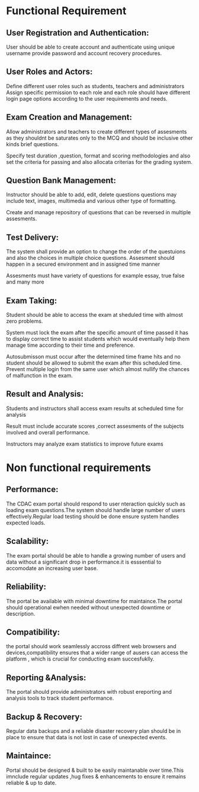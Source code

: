 # Functional Requirement
## User Registration and Authentication:
User should be able to create account and authenticate using unique username
provide password and account recovery procedures. 

## User Roles and Actors:
Define different user roles such as students, teachers and administrators 
Assign specific permission to each role and each role should have different login page options according to the user requirements and needs.

## Exam Creation and Management:
Allow administrators and teachers to create different types of assesments as they shouldnt be saturates only to the MCQ and should be inclusive other kinds brief questions.

Specify test duration ,question, format and scoring methodologies and also set the criteria for passing and also allocata criterias for the grading system.

## Question Bank Management:
Instructor should be able to add, edit, delete questions questions may include text, images, multimedia and various other type of formatting.

Create and manage repository of questions that can be reversed in multiple assesments.

## Test Delivery:
The system shall provide an option to change the order of the questuions and also the choices
in multiple choice questions.
Assesment should happen in a secured environment and in assigned time manner

Assesments must have variety of questions for example essay, true false and many more

## Exam Taking:
Student should be able to access the exam at sheduled time with almost zero problems.

System must lock the exam after the specific amount of time passed it has to display correct time to assist students which would eventually help them manage time according to their time and preference.

Autosubmisson must occur after the determined time frame hits and no student should be allowed to submit the exam after this scheduled time.
Prevent multiple login from the same user which almost nullify the chances of malfunction in the exam.

## Result and Analysis:
Students and instructors shall access exam results at scheduled time for analysis

Result must include accurate scores ,correct assesments of the subjects involved and overall performance.

Instructors may analyze exam statistics to improve future exams


# Non functional requirements
## Performance:
The CDAC exam portal should respond to user nteraction quickly such as loading exam questions.The system should handle large number of users effectively.Regular load testing should be done ensure system handles expected loads.
## Scalability:
The exam portal should be able to handle a growing number of users and data without a significant drop in performance.it is esssential to accomodate an increasing user base.
## Reliability:
The portal be available with minimal downtime for maintaince.The portal should operational ewhen needed without unexpected downtime or description.
## Compatibility:
the portal should work seamlessly accross diffrent web browsers and devices,compatibility ensures that a wider range of ausers can access the platform , which is crucial for conducting exam succesfuklly.
## Reporting &Analysis:
The portal should provide administrators with robust ereporting and analysis tools to track student performance.
## Backup & Recovery:
Regular data backups  and a reliable disaster recovery plan should be in place to ensure that data is not lost in case of unexpected events.
## Maintaince:
Portal should be designed & built to be easily maintanable over time.This imnclude regular updates ,hug fixes & enhancements to ensure it remains reliable & up to date.
